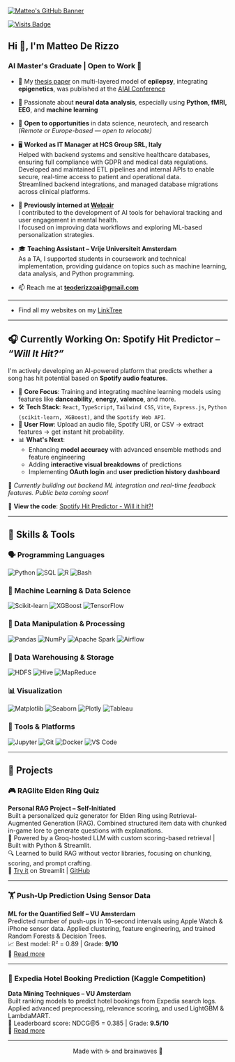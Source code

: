 [![Matteo's GitHub Banner](https://i.imgur.com/1yfslQH.jpeg)](https://github.com/matteoderizzo)

[![Visits Badge](https://komarev.com/ghpvc/?username=matteoderizzo&label=Profile%20views&color=blue&style=for-the-badge)](https://github.com/matteoderizzo)
<!-- [![](https://wakatime.com/badge/user/your-wakatime-id.svg?style=for-the-badge)](https://wakatime.com/@yourusername) -->

<h2>Hi 👋, I'm Matteo De Rizzo</h2>
<h3>AI Master's Graduate | Open to Work 💼</h3>

- 🔬 My [thesis paper](https://github.com/teoderizzoai/Masters-Thesis) on multi-layered model of **epilepsy**, integrating **epigenetics**, was published at the [AIAI Conference](https://ifipaiai.org/)

- 🧠 Passionate about **neural data analysis**, especially using **Python, fMRI, EEG**, and **machine learning**

  
- 💼 **Open to opportunities** in data science, neurotech, and research  
  *(Remote or Europe-based — open to relocate)*

- 🖥️ **Worked as IT Manager at HCS Group SRL, Italy**  
  Helped with backend systems and sensitive healthcare databases, ensuring full compliance with GDPR and medical data regulations.  
  Developed and maintained ETL pipelines and internal APIs to enable secure, real-time access to patient and operational data.  
  Streamlined backend integrations, and managed database migrations across clinical platforms.  

- 💼 **Previously interned at [Welpair](https://www.welpai.rs/)**  
  I contributed to the development of AI tools for behavioral tracking and user engagement in mental health.  
  I focused on improving data workflows and exploring ML-based personalization strategies.  

- 🎓 **Teaching Assistant – Vrije Universiteit Amsterdam**  
  As a TA, I supported students in coursework and technical implementation, providing guidance on topics such as machine learning, data analysis, and Python programming.

- 📫 Reach me at **teoderizzoai@gmail.com**

---

- Find all my websites on my [LinkTree](links.matteoderizzo.site) 

---

## 🎧 Currently Working On: Spotify Hit Predictor – *“Will It Hit?”*

I'm actively developing an AI-powered platform that predicts whether a song has hit potential based on **Spotify audio features**.

- 🧠 **Core Focus**: Training and integrating machine learning models using features like **danceability**, **energy**, **valence**, and more.
- 🛠️ **Tech Stack**: `React`, `TypeScript`, `Tailwind CSS`, `Vite`, `Express.js`, `Python (scikit-learn, XGBoost)`, and the `Spotify Web API`.
- 🎵 **User Flow**: Upload an audio file, Spotify URI, or CSV → extract features → get instant hit probability.
- 📊 **What's Next**:
  - Enhancing **model accuracy** with advanced ensemble methods and feature engineering
  - Adding **interactive visual breakdowns** of predictions
  - Implementing **OAuth login** and **user prediction history dashboard**

🚧 *Currently building out backend ML integration and real-time feedback features. Public beta coming soon!*

🔗 **View the code**: [Spotify Hit Predictor - Will it hit?!](https://github.com/teoderizzoai/Spotify-Hit-Predictor)

---

## 🧠 Skills & Tools

### 🗣️ Programming Languages
![Python](https://img.shields.io/badge/-Python-3776AB?logo=python&logoColor=white&style=flat)
![SQL](https://img.shields.io/badge/-SQL-4479A1?logo=postgresql&logoColor=white&style=flat)
![R](https://img.shields.io/badge/-R-276DC3?logo=r&logoColor=white&style=flat)
![Bash](https://img.shields.io/badge/-Bash-4EAA25?logo=gnu-bash&logoColor=white&style=flat)

### 🤖 Machine Learning & Data Science
![Scikit-learn](https://img.shields.io/badge/-scikit--learn-F7931E?logo=scikit-learn&logoColor=white&style=flat)
![XGBoost](https://img.shields.io/badge/-XGBoost-EC3B36?style=flat)
![TensorFlow](https://img.shields.io/badge/-TensorFlow-FF6F00?logo=tensorflow&logoColor=white&style=flat)

### 🧪 Data Manipulation & Processing
![Pandas](https://img.shields.io/badge/-Pandas-150458?logo=pandas&logoColor=white&style=flat)
![NumPy](https://img.shields.io/badge/-NumPy-013243?logo=numpy&logoColor=white&style=flat)
![Apache Spark](https://img.shields.io/badge/-Spark-E25A1C?logo=apachespark&logoColor=white&style=flat)
![Airflow](https://img.shields.io/badge/-Airflow-017CEE?logo=apacheairflow&logoColor=white&style=flat)

### 🧱 Data Warehousing & Storage
![HDFS](https://img.shields.io/badge/-HDFS-F37A00?style=flat)
![Hive](https://img.shields.io/badge/-Hive-FDEE21?style=flat&logo=apachehive&logoColor=black)
![MapReduce](https://img.shields.io/badge/-MapReduce-336791?style=flat)

### 📊 Visualization
![Matplotlib](https://img.shields.io/badge/-Matplotlib-11557C?style=flat)
![Seaborn](https://img.shields.io/badge/-Seaborn-4B8BBE?style=flat)
![Plotly](https://img.shields.io/badge/-Plotly-3F4F75?logo=plotly&logoColor=white&style=flat)
![Tableau](https://img.shields.io/badge/-Tableau-E97627?logo=tableau&logoColor=white&style=flat)

### 🧰 Tools & Platforms
![Jupyter](https://img.shields.io/badge/-Jupyter-F37626?logo=jupyter&logoColor=white&style=flat)
![Git](https://img.shields.io/badge/-Git-F05032?logo=git&logoColor=white&style=flat)
![Docker](https://img.shields.io/badge/-Docker-2496ED?logo=docker&logoColor=white&style=flat)
![VS Code](https://img.shields.io/badge/-VSCode-007ACC?logo=visualstudiocode&logoColor=white&style=flat)

---

## 💼 Projects

### 🎮 RAGlite Elden Ring Quiz
**Personal RAG Project – Self-Initiated**                                       
Built a personalized quiz generator for Elden Ring using Retrieval-Augmented Generation (RAG). Combined structured item data with chunked in-game lore to generate questions with explanations.  
🧠 Powered by a Groq-hosted LLM with custom scoring-based retrieval | Built with Python & Streamlit.  
🔍 Learned to build RAG without vector libraries, focusing on chunking, scoring, and prompt crafting.  
🔗 [Try it](https://erqproject-8ykkmud3dzdnzkwjqyggf3.streamlit.app/) on Streamlit | [GitHub](https://github.com/teoderizzoai/ERQ_Project)  

---

### 🏋️ Push-Up Prediction Using Sensor Data  
**ML for the Quantified Self – VU Amsterdam**  
Predicted number of push-ups in 10-second intervals using Apple Watch & iPhone sensor data. Applied clustering, feature engineering, and trained Random Forests & Decision Trees.  
📈 Best model: R² = 0.89 | Grade: **9/10**  
🔗 [Read more](https://github.com/teoderizzoai/Push-Up-Prediction) 

---

### 🏨 Expedia Hotel Booking Prediction (Kaggle Competition)  
**Data Mining Techniques – VU Amsterdam**  
Built ranking models to predict hotel bookings from Expedia search logs. Applied advanced preprocessing, relevance scoring, and used LightGBM & LambdaMART.  
🥇 Leaderboard score: NDCG@5 = 0.385 | Grade: **9.5/10**  
🔗 [Read more](https://github.com/teoderizzoai/Kaggle-Competition)

---


<p align="center">Made with ☕ and brainwaves 🧠</p>
